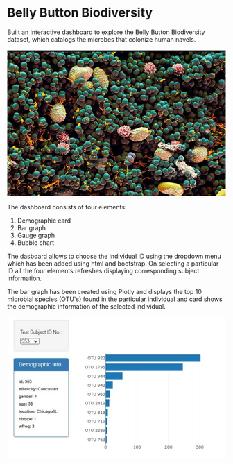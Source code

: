 # Belly Button Biodiversity
Built an interactive dashboard to explore the Belly Button Biodiversity dataset, which catalogs the microbes that colonize human navels.<br><br>
<img src="belly_button_microbe.jpg">

The dashboard consists of four elements:
1. Demographic card
2. Bar graph
3. Gauge graph
4. Bubble chart

The dasboard allows to choose the individual ID using the dropdown menu which has been added using html and bootstrap. On selecting a particular ID all the four elements refreshes displaying corresponding subject information. 

The bar graph has been created using Plotly and displays the top 10 microbial species (OTU's) found in the particular individual and card shows the demographic information of the selected individual.<br><br>
<img src="plotly_card_bar_graph.JPG">
